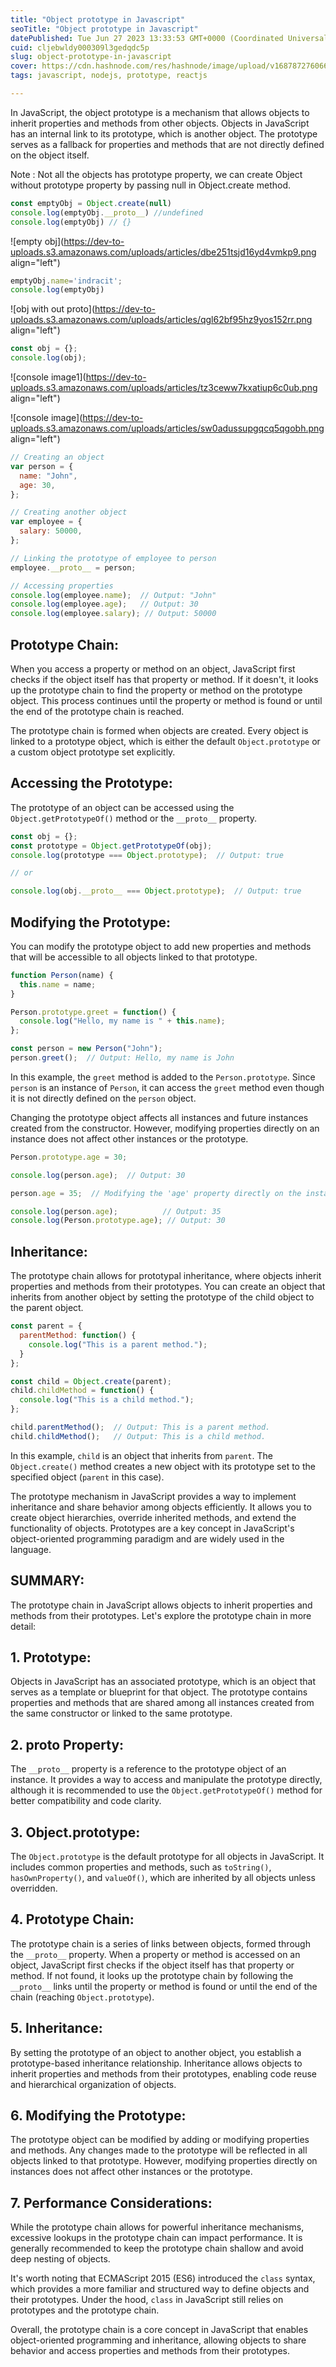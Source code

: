 ```yaml
---
title: "Object prototype in Javascript"
seoTitle: "Object prototype in Javascript"
datePublished: Tue Jun 27 2023 13:33:53 GMT+0000 (Coordinated Universal Time)
cuid: cljebwldy000309l3gedqdc5p
slug: object-prototype-in-javascript
cover: https://cdn.hashnode.com/res/hashnode/image/upload/v1687872760669/24ad9a7d-872e-46ce-8163-d4caed190620.png
tags: javascript, nodejs, prototype, reactjs

---
```


In JavaScript, the object prototype is a mechanism that allows objects to inherit properties and methods from other objects. Objects in JavaScript has an internal link to its prototype, which is another object. The prototype serves as a fallback for properties and methods that are not directly defined on the object itself.

Note : Not all the objects has prototype property, we can create Object without prototype property by passing null in Object.create method.

```javascript
const emptyObj = Object.create(null)
console.log(emptyObj.__proto__) //undefined
console.log(emptyObj) // {}
```

![empty obj](https://dev-to-uploads.s3.amazonaws.com/uploads/articles/dbe251tsjd16yd4vmkp9.png align="left")

```javascript
emptyObj.name='indracit';
console.log(emptyObj)
```

![obj with out proto](https://dev-to-uploads.s3.amazonaws.com/uploads/articles/qgl62bf95hz9yos152rr.png align="left")

```javascript
const obj = {};
console.log(obj);
```

![console image1](https://dev-to-uploads.s3.amazonaws.com/uploads/articles/tz3ceww7kxatiup6c0ub.png align="left")

![console image](https://dev-to-uploads.s3.amazonaws.com/uploads/articles/sw0adussupgqcq5qgobh.png align="left")

```javascript
// Creating an object
var person = {
  name: "John",
  age: 30,
};

// Creating another object
var employee = {
  salary: 50000,
};

// Linking the prototype of employee to person
employee.__proto__ = person;

// Accessing properties
console.log(employee.name);  // Output: "John"
console.log(employee.age);   // Output: 30
console.log(employee.salary); // Output: 50000
```

## Prototype Chain:

When you access a property or method on an object, JavaScript first checks if the object itself has that property or method. If it doesn't, it looks up the prototype chain to find the property or method on the prototype object. This process continues until the property or method is found or until the end of the prototype chain is reached.

The prototype chain is formed when objects are created. Every object is linked to a prototype object, which is either the default `Object.prototype` or a custom object prototype set explicitly.

## Accessing the Prototype:

The prototype of an object can be accessed using the `Object.getPrototypeOf()` method or the `__proto__` property.

```javascript
const obj = {};
const prototype = Object.getPrototypeOf(obj);
console.log(prototype === Object.prototype);  // Output: true

// or

console.log(obj.__proto__ === Object.prototype);  // Output: true
```

## Modifying the Prototype:

You can modify the prototype object to add new properties and methods that will be accessible to all objects linked to that prototype.

```javascript
function Person(name) {
  this.name = name;
}

Person.prototype.greet = function() {
  console.log("Hello, my name is " + this.name);
};

const person = new Person("John");
person.greet();  // Output: Hello, my name is John
```

In this example, the `greet` method is added to the `Person.prototype`. Since `person` is an instance of `Person`, it can access the `greet` method even though it is not directly defined on the `person` object.

Changing the prototype object affects all instances and future instances created from the constructor. However, modifying properties directly on an instance does not affect other instances or the prototype.

```javascript
Person.prototype.age = 30;

console.log(person.age);  // Output: 30

person.age = 35;  // Modifying the 'age' property directly on the instance

console.log(person.age);          // Output: 35
console.log(Person.prototype.age); // Output: 30
```

## Inheritance:

The prototype chain allows for prototypal inheritance, where objects inherit properties and methods from their prototypes. You can create an object that inherits from another object by setting the prototype of the child object to the parent object.

```javascript
const parent = {
  parentMethod: function() {
    console.log("This is a parent method.");
  }
};

const child = Object.create(parent);
child.childMethod = function() {
  console.log("This is a child method.");
};

child.parentMethod();  // Output: This is a parent method.
child.childMethod();   // Output: This is a child method.
```

In this example, `child` is an object that inherits from `parent`. The `Object.create()` method creates a new object with its prototype set to the specified object (`parent` in this case).

The prototype mechanism in JavaScript provides a way to implement inheritance and share behavior among objects efficiently. It allows you to create object hierarchies, override inherited methods, and extend the functionality of objects. Prototypes are a key concept in JavaScript's object-oriented programming paradigm and are widely used in the language.

## SUMMARY:

The prototype chain in JavaScript allows objects to inherit properties and methods from their prototypes. Let's explore the prototype chain in more detail:

## 1\. Prototype:

Objects in JavaScript has an associated prototype, which is an object that serves as a template or blueprint for that object. The prototype contains properties and methods that are shared among all instances created from the same constructor or linked to the same prototype.

## 2\. **proto** Property:

The `__proto__` property is a reference to the prototype object of an instance. It provides a way to access and manipulate the prototype directly, although it is recommended to use the `Object.getPrototypeOf()` method for better compatibility and code clarity.

## 3\. Object.prototype:

The `Object.prototype` is the default prototype for all objects in JavaScript. It includes common properties and methods, such as `toString()`, `hasOwnProperty()`, and `valueOf()`, which are inherited by all objects unless overridden.

## 4\. Prototype Chain:

The prototype chain is a series of links between objects, formed through the `__proto__` property. When a property or method is accessed on an object, JavaScript first checks if the object itself has that property or method. If not found, it looks up the prototype chain by following the `__proto__` links until the property or method is found or until the end of the chain (reaching `Object.prototype`).

## 5\. Inheritance:

By setting the prototype of an object to another object, you establish a prototype-based inheritance relationship. Inheritance allows objects to inherit properties and methods from their prototypes, enabling code reuse and hierarchical organization of objects.

## 6\. Modifying the Prototype:

The prototype object can be modified by adding or modifying properties and methods. Any changes made to the prototype will be reflected in all objects linked to that prototype. However, modifying properties directly on instances does not affect other instances or the prototype.

## 7\. Performance Considerations:

While the prototype chain allows for powerful inheritance mechanisms, excessive lookups in the prototype chain can impact performance. It is generally recommended to keep the prototype chain shallow and avoid deep nesting of objects.

It's worth noting that ECMAScript 2015 (ES6) introduced the `class` syntax, which provides a more familiar and structured way to define objects and their prototypes. Under the hood, `class` in JavaScript still relies on prototypes and the prototype chain.

Overall, the prototype chain is a core concept in JavaScript that enables object-oriented programming and inheritance, allowing objects to share behavior and access properties and methods from their prototypes.